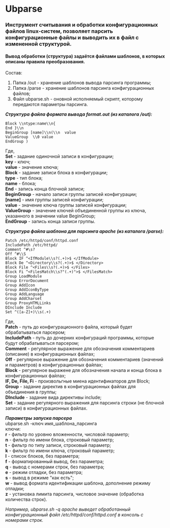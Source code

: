 # Ubparse

### Инструмент считывания и обработки конфигурационных файлов linux-систем, позволяет парсить конфигурационные файлы и выводить их в файл с измененной структурой.
#### Вывод обработки (структура) задаётся файлами шаблонов, в которых описаны правила преобразования.

Состав:
1. Папка /out - хранение шаблонов вывода парсинга программы;
2. Папка /parse - хранение шаблонов парсинга конфигурационных файлов;
3. Файл ubparse.sh - оновной исполняемый скрипт, которому передаются параметры парсинга.

***Структура файла формата вывода format.out (из каталога /out):***

```Set key = value  
Block \\ntype:name\\n{  
End }\\n  
BeginGroup [name]\\n(\\n  value  
ValueGroup 	\\0 value  
EndGroup )  
```
Где,  
**Set** - задание одиночной записи в конфигурации;  
**key** - ключ;  
**value** - значение ключа;  
**Block** - задание записи блока в конфигурации;  
**type** - тип блока;  
**name** - блока;  
**End** - запись конца блочной записи;  
**BeginGroup** - начало записи группы записей конфигурации;  
**[name]** - имя группы записей конфигурации;  
**value** - значение ключа группы записей конфигурации;  
**ValueGroup** - значение ключей объединенной группы из ключа, указанного в значении value BeginGroup;  
**EndGroup** - запись конца записи группы.  

***Структура файла шаблона для парсинга apache (из каталога /parse):***  
```
Patch /etc/httpd/conf/httpd.conf  
IncludePath /etc/httpd/  
Comment ^#\s?  
Off ^#\\S  
Block IF ^<IfModule\\s?(.+)>$ </IfModule>  
Block De ^<Directory\\s?(.+)>$ </Directory>  
Block File ^<Files\\s?(.+)>$ </Files>  
Block Fi ^<FilesMatch\\s?"(.+)">$ </FilesMatch>  
Group LoadModule  
Group ErrorDocument  
Group AddIcon  
Group AddIconByType  
Group AddLanguage  
Group AddCharset  
Group ProxyHTMLLinks  
DInclude Include  
Set ^([a-Z]+)\\s(.+)  
```
Где,  
**Patch** - путь до конфигурационного файла, который будет обрабатываться парсером;  
**IncludePath** - путь до дочерних конфигураций программы, которые будут обрабатываться парсером;  
**Comment** - регулярное выражение для обозначения комментариев (описание) в конфигурационных файлах;  
**Off** - регулярное выражение для обозначения комментариев (значений и параметров) в конфигурационных файлах;  
**Block** - регулярное выражене для обозначения начала и конца блока в конфигурационных файлах;  
**IF, De, File, Fi** - произвольгные миена идентификаторов для Block;  
**Group** - задание директив в конфигурационных файлах для объединения в группы;  
**DInclude** - задание вида директивы include;  
**Set** - задание регулярного выражения для парсинга строки (не блочной записи) в конфигурационных файлах.  

***Параметры запуска парсера***  
ubparse.sh -ключ имя_шаблона_парсинга  
ключи:  
**r** - фильтр по уровню вложенности, числовой параметр;  
**n** - фильтр по имени блока, строковый параметр;  
**t** - фильтр по типу записи, строковый параметр;  
**k** - фильтр по имени ключа, строковый параметр;  
**l** - список блоков, без параметра;  
**f** - форматированный вывод, без параметра;  
**q** - вывод с номерами строк, без параметра;  
**e** - режим отладки, без параметра;  
**s** - вывод в режиме "как есть";  
**w** - вывод формата идентификации шаблона, дополнение режиму отладки;  
**z** - установка лимита парсинга, числовое значение (обработка количества строк).  

*Например, ubparse.sh -q apache выведет обработанный конфигурационный файл /etc/httpd/conf/httpd.conf в консоль с номерами строк.*
